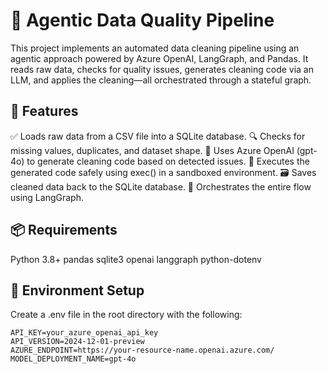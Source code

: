 # 🧼 Agentic Data Quality Pipeline
This project implements an automated data cleaning pipeline using an agentic approach powered by Azure OpenAI, LangGraph, and Pandas. It reads raw data, checks for quality issues, generates cleaning code via an LLM, and applies the cleaning—all orchestrated through a stateful graph.

## 🚀 Features
✅ Loads raw data from a CSV file into a SQLite database.
🔍 Checks for missing values, duplicates, and dataset shape.
🤖 Uses Azure OpenAI (gpt-4o) to generate cleaning code based on detected issues.
🧪 Executes the generated code safely using exec() in a sandboxed environment.
🗃️ Saves cleaned data back to the SQLite database.
🔄 Orchestrates the entire flow using LangGraph.

## 📦 Requirements
Python 3.8+
pandas
sqlite3
openai
langgraph
python-dotenv

## 🔐 Environment Setup
Create a .env file in the root directory with the following:
```
API_KEY=your_azure_openai_api_key
API_VERSION=2024-12-01-preview
AZURE_ENDPOINT=https://your-resource-name.openai.azure.com/
MODEL_DEPLOYMENT_NAME=gpt-4o
```

